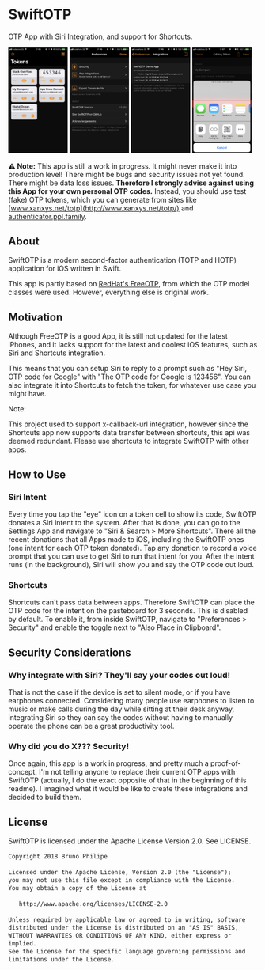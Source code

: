 # SwiftOTP

OTP App with Siri Integration, and support for Shortcuts.

<a href="Screenshots/ScreenShot1.png"><img src="Screenshots/ScreenShot1.png" width="120" alt="Screenshot 1"></a>
<a href="Screenshots/ScreenShot2.png"><img src="Screenshots/ScreenShot2.png" width="120" alt="Screenshot 2"></a>
<a href="Screenshots/ScreenShot3.png"><img src="Screenshots/ScreenShot3.png" width="120" alt="Screenshot 3"></a>
<a href="Screenshots/ScreenShot4.png"><img src="Screenshots/ScreenShot4.png" width="120" alt="Screenshot 4"></a>

**⚠️ Note:** This app is still a work in progress. It might never make it into production level! There might be bugs and security issues not yet found. There might be data loss issues. **Therefore I strongly advise against using this App for your own personal OTP codes.** Instead, you should use test (fake) OTP tokens, which you can generate from sites like [www.xanxys.net/totp](http://www.xanxys.net/totp/) and [authenticator.ppl.family](https://authenticator.ppl.family).

## About

SwiftOTP is a modern second-factor authentication (TOTP and HOTP) application for iOS written in Swift.

This app is partly based on [RedHat's FreeOTP](https://github.com/freeotp/freeotp-ios), from which the OTP model classes were used. However, everything else is original work.

## Motivation

Although FreeOTP is a good App, it is still not updated for the latest iPhones, and it lacks support for the latest and coolest iOS features, such as Siri and Shortcuts integration.

This means that you can setup Siri to reply to a prompt such as "Hey Siri, OTP code for Google" with "The OTP code for Google is 123456". You can also integrate it into Shortcuts to fetch the token, for whatever use case you might have.

Note:

This project used to support x-callback-url integration, however since the Shortcuts app now supports data transfer between shortcuts, this api was deemed redundant. Please use shortcuts to integrate SwiftOTP with other apps. 

## How to Use

### Siri Intent

Every time you tap the "eye" icon on a token cell to show its code, SwiftOTP donates a Siri intent to the system. After that is done, you can go to the Settings App and navigate to "Siri & Search > More Shortcuts". There all the recent donations that all Apps made to iOS, including the SwiftOTP ones (one intent for each OTP token donated). Tap any donation to record a voice prompt that you can use to get Siri to run that intent for you. After the intent runs (in the background), Siri will show you and say the OTP code out loud.

### Shortcuts

Shortcuts can't pass data between apps. Therefore SwiftOTP can place the OTP code for the intent on the pasteboard for 3 seconds. This is disabled by default. To enable it, from inside SwiftOTP, navigate to "Preferences > Security" and enable the toggle next to "Also Place in Clipboard".

## Security Considerations

### Why integrate with Siri? They'll say your codes out loud!

That is not the case if the device is set to silent mode, or if you have earphones connected. Considering many people use earphones to listen to music or make calls during the day while sitting at their desk anyway, integrating Siri so they can say the codes without having to manually operate the phone can be a great productivity tool.

### Why did you do X??? Security!

Once again, this app is a work in progress, and pretty much a proof-of-concept. I'm not telling anyone to replace their current OTP apps with SwiftOTP (actually, I do the exact opposite of that in the beginning of this readme). I imagined what it would be like to create these integrations and decided to build them.

## License

SwiftOTP is licensed under the Apache License Version 2.0. See LICENSE.

```
Copyright 2018 Bruno Philipe

Licensed under the Apache License, Version 2.0 (the "License");
you may not use this file except in compliance with the License.
You may obtain a copy of the License at

   http://www.apache.org/licenses/LICENSE-2.0

Unless required by applicable law or agreed to in writing, software
distributed under the License is distributed on an "AS IS" BASIS,
WITHOUT WARRANTIES OR CONDITIONS OF ANY KIND, either express or implied.
See the License for the specific language governing permissions and
limitations under the License.
```
